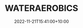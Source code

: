 ---
date: 2022-11-21T15:41:00+10:00
description: A 2" bluetooth speaker that uses a pencil as a carry handle.
draft: false
icon: 2022-11-21-bluetooth-speaker.webp
language: en
title: WATERAEROBICS
link: https://www.instagram.com/p/ClNksNeLsTI/
alt: A photo of a small bluetooth speaker that uses a pencil has a carry handle.

---